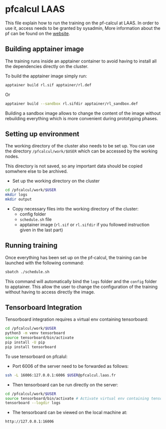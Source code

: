 # pfcalcul LAAS

This file explain how to run the training on the pf-calcul at LAAS.
In order to use it, access needs to be granted by sysadmin,
More information about the pf can be found on the [website](https://pfcalcul.laas.fr/).

## Building apptainer image

The training runs inside an apptainer container to avoid having to install all
the dependencies directly on the cluster.

To build the apptainer image simply run:

```bash
apptainer build rl.sif apptainer/rl.def
```

Or

```bash
apptainer build --sandbox rl.sifdir apptainer/rl_sandbox.def
```

Building a sandbox image allows to change the content of the image without rebuilding everything
which is more convenient during prototyping phases.

## Setting up environment

The working directory of the cluster also needs to be set up.
You can use the directory `/pfcalcul/work/$USER` which can be accessed by the working nodes.

This directory is not saved, so any important data should be copied somwhere else to be archived.

- Set up the working directory on the cluster

```bash
cd /pfcalcul/work/$USER
mkdir logs
mkdir output
```

- Copy necessary files into the working directory of the cluster:
  - config folder
  - `schedule.sh` file
  - apptainer image (`rl.sif` or `rl.sifdir` if you followed instruction given in the last part)

## Running training

Once everything has been set up on the pf-calcul,
the training can be launched with the following command:

```bash
sbatch ./schedule.sh
```

This command will automatically bind the `logs` folder and the `config` folder to apptainer.
This allow the user to change the configuration of the training without having to access directly the image.

## Tensorboard Integration

Tensorboard integration requires a virtual env containing tensorboard:

```bash
cd /pfcalcul/work/$USER
python3 -m venv tensorboard
source tensorboard/bin/activate
pip install -U pip
pip install tensorboard
```

To use tensorboard on pfcalul:

- Port 6006 of the server need to be forwarded as follows:

```bash
ssh -L 16006:127.0.0.1:6006 $USER@pfcalcul.laas.fr
```

- Then tensorboard can be run directly on the server:

```bash
cd /pfcalcul/work/$USER
source tensorboard/bin/activate # Activate virtual env containing tensorboard
tensorboard --logdir logs
```

- The tensorboard can be viewed on the local machine at:

```bash
http://127.0.0.1:16006
```